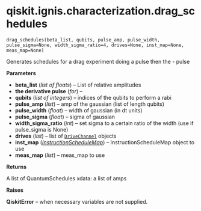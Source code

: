 # qiskit.ignis.characterization.drag\_schedules

`drag_schedules(beta_list, qubits, pulse_amp, pulse_width, pulse_sigma=None, width_sigma_ratio=4, drives=None, inst_map=None, meas_map=None)`

Generates schedules for a drag experiment doing a pulse then the - pulse

**Parameters**

*   **beta\_list** (*list of floats*) – List of relative amplitudes
*   **the derivative pulse** (*for*) –
*   **qubits** (*list of integers*) – indices of the qubits to perform a rabi
*   **pulse\_amp** (*list*) – amp of the gaussian (list of length qubits)
*   **pulse\_width** (*float*) – width of gaussian (in dt units)
*   **pulse\_sigma** (*float*) – sigma of gaussian
*   **width\_sigma\_ratio** (*int*) – set sigma to a certain ratio of the width (use if pulse\_sigma is None)
*   **drives** (*list*) – list of [`DriveChannel`](qiskit.pulse.DriveChannel#qiskit.pulse.DriveChannel "qiskit.pulse.DriveChannel") objects
*   **inst\_map** ([*InstructionScheduleMap*](qiskit.pulse.InstructionScheduleMap#qiskit.pulse.InstructionScheduleMap "qiskit.pulse.InstructionScheduleMap")) – InstructionScheduleMap object to use
*   **meas\_map** (*list*) – meas\_map to use

**Returns**

A list of QuantumSchedules xdata: a list of amps

**Raises**

**QiskitError** – when necessary variables are not supplied.
